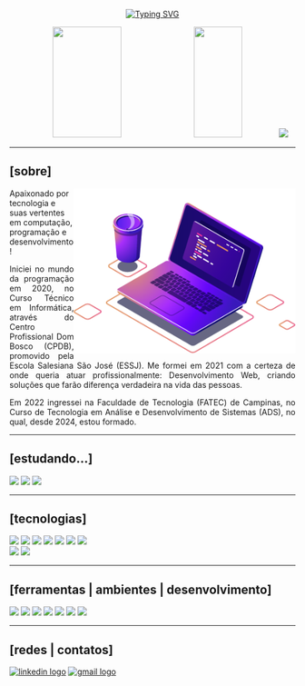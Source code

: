 <div width=100% align=center>

[![Typing SVG](https://readme-typing-svg.demolab.com?font=Poppins&weight=900&size=25&duration=3000&pause=1000&color=0093FF&center=true&width=435&lines=%3CHello+World%2F%3E;[+Meu+nome+%C3%A9+Vitor+Santos+];[+Tenho+21+anos+];[+Sou+apaixonado+pelo+Front-End+];%3CBem+vindo+(a)+ao+meu+perfil%2F%3E)](https://git.io/typing-svg)

</div>

<div align="center">
  <img width="49%" height=195px src="https://github-readme-stats.vercel.app/api/top-langs/?username=vitorsantos920&langs_count=20&layout=compact&theme=tokyonight&hide=Hack&title_color=0093FFFF&text_color=fff&bg_color=0C1116&border_color=0C1116">
  <img width="41%" height=195px src="https://github-readme-stats.vercel.app/api?hide_title=false&hide_rank=false&show_icons=true&count_private=true&disable_animations=false&theme=tokyonight&hide_border=false&text_color=fff&icon_color=0093FFFF&title_color=0093FFFF&bg_color=0C1116&border_color=0C1116&username=vitorsantos920">
  <img src="https://github-readme-streak-stats.herokuapp.com/?user=vitorsantos920&stroke=0093FF&background=0D1117&ring=3382ed&fire=0093FF&currStreakNum=0093FF&currStreakLabel=0093FF&sideNums=0093FF&sideLabels=3382ed&dates=fff&hide_border=true" />
</div>

<hr />

<h2>[sobre]</h2>

<div width=100%>
   <img align=right height=290px border-radius=50% src="./.github/workflows/imgIllustration.png">
   <p>Apaixonado por tecnologia e suas vertentes em computação, programação e desenvolvimento!</p>
   <p align="justify">Iniciei no mundo da programação em 2020, no Curso Técnico em Informática, através do Centro Profissional Dom Bosco (CPDB), promovido pela Escola Salesiana São José (ESSJ). Me formei em 2021 com a certeza de onde queria atuar profissionalmente: Desenvolvimento Web, criando soluções que farão diferença verdadeira na vida das pessoas.</p>
   <p align="justify">Em 2022 ingressei na Faculdade de Tecnologia (FATEC) de Campinas, no Curso de Tecnologia em Análise e Desenvolvimento de Sistemas (ADS), no qual, desde 2024, estou formado.</p>
</div>

<hr />

<h2>[estudando...]</h2>

<div>
  <img height="30px" src="https://img.shields.io/badge/React-20232A?style=for-the-badge&logo=react&logoColor=61DAFB" />
  <img height="30px" src="https://img.shields.io/badge/vite-%23646CFF.svg?style=for-the-badge&logo=vite&logoColor=white" />
  <img height="30px" src="https://img.shields.io/badge/JavaScript-F7DF1E?style=for-the-badge&logo=javascript&logoColor=black" >
</div>

<hr />

<h2>[tecnologias]</h2>

<div>
  <img src="https://img.shields.io/badge/HTML5-E34F26?style=for-the-badge&logo=html5&logoColor=white" height="30px">
  <img src="https://img.shields.io/badge/CSS3-1572B6?style=for-the-badge&logo=css3&logoColor=white" height="30px">
  <img src="https://img.shields.io/badge/JavaScript-F7DF1E?style=for-the-badge&logo=javascript&logoColor=black" height="30px">
  <img src="https://img.shields.io/badge/Sass-CC6699?style=for-the-badge&logo=sass&logoColor=white" height="30px">
  <img src="https://img.shields.io/badge/TypeScript-007ACC?style=for-the-badge&logo=typescript&logoColor=white" height="30px">
  <img src="https://img.shields.io/badge/PHP-777BB4?style=for-the-badge&logo=php&logoColor=white" height="30px">
  <img src="https://img.shields.io/badge/MySQL-00000F?style=for-the-badge&logo=mysql&logoColor=white" height="30px">
  <br />
  <img src="https://img.shields.io/badge/Microsoft_Office-D83B01?style=for-the-badge&logo=microsoft-office&logoColor=white" height="30px">
  <img src="https://img.shields.io/badge/Git-E34F26?style=for-the-badge&logo=git&logoColor=white" height="30px">
</div>

<hr />
<h2>[ferramentas | ambientes | desenvolvimento]</h2>

<div>
  <img height="30px" src="https://img.shields.io/badge/Windows-017AD7?style=for-the-badge&logo=windows&logoColor=white"  />
  <img height="30px" src="https://img.shields.io/badge/Visual%20Studio%20Code-0078d7.svg?style=for-the-badge&logo=visual-studio-code&logoColor=white"  />
  <img height="30px" src="https://img.shields.io/badge/-GitHub-0D1117?style=for-the-badge&logo=github&labelColor=0D1117"/>
  <img height="30px" src="https://img.shields.io/badge/-figma-0D1117?style=for-the-badge&logo=figma&labelColor=0D1117" />
  <img height="30px" src="https://img.shields.io/badge/Notion-%23000000.svg?style=for-the-badge&logo=notion&logoColor=white" />
  <img height="30px" src="https://img.shields.io/badge/Brave-FB542B?style=for-the-badge&logo=Brave&logoColor=white" />
  <img height="30px" src="https://img.shields.io/badge/Canva-%2300C4CC.svg?style=for-the-badge&logo=Canva&logoColor=white" />
</div>

<hr />
<h2>[redes | contatos]</h2>


<div>
  <a href="https://www.linkedin.com/in/vitor-santos-3526b7214/" target="_blank"><img height="30px" src="https://img.shields.io/static/v1?message=LinkedIn&logo=linkedin&label=&color=0077B5&logoColor=white&labelColor=&style=for-the-badge" height="40" alt="linkedin logo"  /></a>
  <a href="mailto: pireshugo737@gmail.com" target="_blank"><img height="30px" src="https://img.shields.io/static/v1?message=Gmail&logo=gmail&label=&color=D14836&logoColor=white&labelColor=&style=for-the-badge" height="40" alt="gmail logo"  /></a>
</div>
